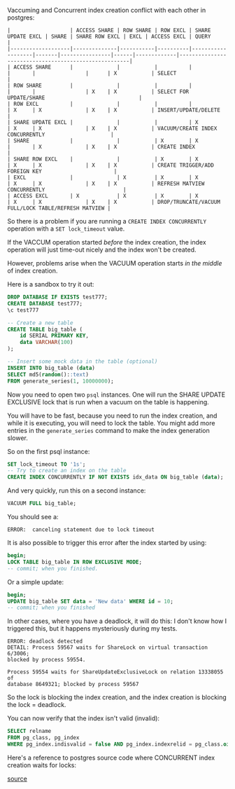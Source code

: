 Vaccuming and Concurrent index creation conflict with each other in postgres:


```
|                   | ACCESS SHARE | ROW SHARE | ROW EXCL | SHARE UPDATE EXCL | SHARE | SHARE ROW EXCL | EXCL | ACCESS EXCL | QUERY                                                |
|-------------------|--------------|-----------|----------|-------------------|-------|----------------|------|-------------|------------------------------------------------------|
| ACCESS SHARE      |              |           |          |                   |       |                |      | X           | SELECT                                               |
| ROW SHARE         |              |           |          |                   |       |                | X    | X           | SELECT FOR UPDATE/SHARE                              |
| ROW EXCL          |              |           |          |                   | X     | X              | X    | X           | INSERT/UPDATE/DELETE                                 |
| SHARE UPDATE EXCL |              |           |          | X                 | X     | X              | X    | X           | VACUUM/CREATE INDEX CONCURRENTLY                     |
| SHARE             |              |           | X        | X                 |       | X              | X    | X           | CREATE INDEX                                         |
| SHARE ROW EXCL    |              |           | X        | X                 | X     | X              | X    | X           | CREATE TRIGGER/ADD FOREIGN KEY                       |
| EXCL              |              | X         | X        | X                 | X     | X              | X    | X           | REFRESH MATVIEW CONCURRENTLY                         |
| ACCESS EXCL       | X            | X         | X        | X                 | X     | X              | X    | X           | DROP/TRUNCATE/VACUUM FULL/LOCK TABLE/REFRESH MATVIEW |
```

So there is a problem if you are running a `CREATE INDEX CONCURRENTLY`
operation with a `SET lock_timeout` value.

If the VACCUM operation started _before_ the index creation, the index
operation will just time-out nicely and the index won't be created.

However, problems arise when the VACUUM operation starts _in the middle_ of
index creation.

Here is a sandbox to try it out:


```sql
DROP DATABASE IF EXISTS test777;
CREATE DATABASE test777;
\c test777

-- Create a new table
CREATE TABLE big_table (
    id SERIAL PRIMARY KEY,
    data VARCHAR(100)
);

-- Insert some mock data in the table (optional)
INSERT INTO big_table (data)
SELECT md5(random()::text)
FROM generate_series(1, 10000000);
```

Now you need to open two `psql` instances. One will run the SHARE UPDATE
EXCLUSIVE lock that is run when a vacuum on the table is happening.

You will have to be fast, because you need to run the index creation, and while
it is executing, you will need to lock the table. You might add more entries in
the `generate_series` command to make the index generation slower.

So on the first psql instance:

```sql
SET lock_timeout TO '1s';
-- Try to create an index on the table
CREATE INDEX CONCURRENTLY IF NOT EXISTS idx_data ON big_table (data);
```

And very quickly, run this on a second instance:

```sql
VACUUM FULL big_table;
```

You should see a:

```
ERROR:  canceling statement due to lock timeout
```

It is also possible to trigger this error after the index started by using:

```sql
begin;
LOCK TABLE big_table IN ROW EXCLUSIVE MODE;
-- commit; when you finished.
```

Or a simple update:

```sql
begin;
UPDATE big_table SET data = 'New data' WHERE id = 10;
-- commit; when you finished
```

In other cases, where you have a deadlock, it will do this:
I don't know how I triggered this, but it happens mysteriously during my
tests.

```
ERROR: deadlock detected
DETAIL: Process 59567 waits for ShareLock on virtual transaction 6/3006;
blocked by process 59554.

Process 59554 waits for ShareUpdateExclusiveLock on relation 13338055 of
database 8649321; blocked by process 59567
```

So the lock is blocking the index creation, and the index creation is blocking
the lock = deadlock.

You can now verify that the index isn't valid (invalid):

```sql
SELECT relname
FROM pg_class, pg_index
WHERE pg_index.indisvalid = false AND pg_index.indexrelid = pg_class.oid;
```

Here's a reference to postgres source code where CONCURRENT index creation
waits for locks:

[source](https://github.com/postgres/postgres/blob/84db9a0eb10dd1dbee6db509c0e427fa237177dc/src/backend/commands/indexcmds.c#L1665-L1681)
